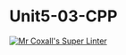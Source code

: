 # Unit5-03-CPP
[![Mr Coxall's Super Linter](README.md/../../../workflows/Mr%20Coxall's%20Super%20Linter/badge.svg)](README.md/../../../actions)

